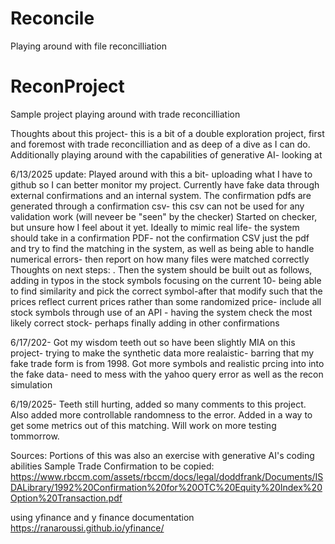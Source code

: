 # Reconcile
Playing around with file reconcilliation
# ReconProject
Sample project playing around with trade reconcilliation 

Thoughts about this project- this is a bit of a double exploration project, first and foremost with trade reconcilliation and as deep of a dive as I can do. Additionally playing around with the capabilities of generative AI- looking at 

6/13/2025 update: Played around with this a bit- uploading what I have to github so I can better monitor my project. Currently have fake data through external confirmations and an internal system. The confirmation pdfs are generated through a confirmation csv- this csv can not be used for any validation work (will neveer be "seen" by the checker) Started on checker, but unsure how I feel about it yet. Ideally to mimic real life- the system should take in a confirmation PDF- not the confirmation CSV just the pdf and try to find the matching in the system, as well as being able to handle numerical errors- then report on how many files were matched correctly
Thoughts on next steps:
. Then the system should be built out as follows, adding in typos in the stock symbols focusing on the current 10- being able to find similarity and pick the correct symbol-after that modify such that the prices reflect current prices rather than some randomized price- include all stock symbols through use of an API - having the system check the most likely correct stock- perhaps finally adding in other confirmations

6/17/202- Got my wisdom teeth out so have been slightly MIA on this project- trying to make the synthetic data more realaistic- barring that my fake trade form is from 1998. Got more symbols and realistic prcing into into the fake data- need to mess with the yahoo query error as well as the recon simulation

6/19/2025- Teeth still hurting, added so many comments to this project. Also added more controllable randomness to the error. Added in a way to get some metrics out of this matching. Will work on more testing tommorrow.



Sources:
Portions of this was also an exercise with generative AI's coding abilities
Sample Trade Confirmation to be copied:
https://www.rbccm.com/assets/rbccm/docs/legal/doddfrank/Documents/ISDALibrary/1992%20Confirmation%20for%20OTC%20Equity%20Index%20Option%20Transaction.pdf

using yfinance and y finance documentation https://ranaroussi.github.io/yfinance/
